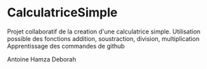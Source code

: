 # CalculatriceSimple

Projet collaboratif de la creation d'une calculatrice simple. Utilisation possible des fonctions addition, soustraction, division, multiplication
Apprentissage des commandes de github

Antoine 
Hamza
Deborah
